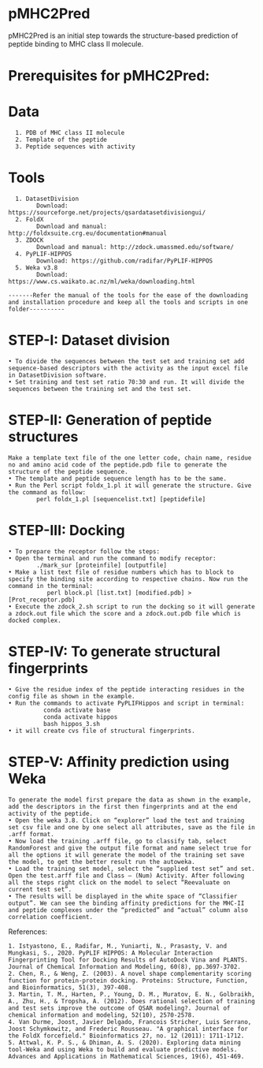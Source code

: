 # pMHC2Pred
pMHC2Pred is an initial step towards the structure-based prediction of peptide binding to MHC class II molecule.


# Prerequisites for pMHC2Pred:

  # Data
      1. PDB of MHC class II molecule
      2. Template of the peptide
      3. Peptide sequences with activity

  # Tools
      1. DatasetDivision 
            Download: https://sourceforge.net/projects/qsardatasetdivisiongui/
      2. FoldX  
            Download and manual: http://foldxsuite.crg.eu/documentation#manual 
      3. ZDOCK
            Download and manual: http://zdock.umassmed.edu/software/
      4. PyPLIF-HIPPOS
            Download: https://github.com/radifar/PyPLIF-HIPPOS 
      5. Weka v3.8
            Download: https://www.cs.waikato.ac.nz/ml/weka/downloading.html 
    
    -------Refer the manual of the tools for the ease of the downloading and installation procedure and keep all the tools and scripts in one folder---------- 

# STEP-I: Dataset division
    • To divide the sequences between the test set and training set add sequence-based descriptors with the activity as the input excel file in DatasetDivision software.
    • Set training and test set ratio 70:30 and run. It will divide the sequences between the training set and the test set.
    
# STEP-II: Generation of peptide structures
    Make a template text file of the one letter code, chain name, residue no and amino acid code of the peptide.pdb file to generate the structure of the peptide sequence.
	• The template and peptide sequence length has to be the same.
	• Run the Perl script foldx_1.pl it will generate the structure. Give the command as follow:
      		perl foldx_1.pl [sequencelist.txt] [peptidefile]
		
# STEP-III: Docking
    • To prepare the receptor follow the steps:
    • Open the terminal and run the command to modify receptor:
    		./mark_sur [proteinfile] [outputfile]
    • Make a list text file of residue numbers which has to block to specify the binding site according to respective chains. Now run the command in the terminal:
               perl block.pl [list.txt] [modified.pdb] > [Prot_receptor.pdb]
    • Execute the zdock_2.sh script to run the docking so it will generate a zdock.out file which the score and a zdock.out.pdb file which is docked complex.

# STEP-IV: To generate structural fingerprints
    • Give the residue index of the peptide interacting residues in the config file as shown in the example. 
    • Run the commands to activate PyPLIFHippos and script in terminal:
              conda activate base 
              conda activate hippos
              bash hippos_3.sh
    • it will create cvs file of structural fingerprints.
    
# STEP-V: Affinity prediction using Weka
    To generate the model first prepare the data as shown in the example, add the descriptors in the first then fingerprints and at the end activity of the peptide.
	• Open the weka 3.8. Click on “explorer” load the test and training set csv file and one by one select all attributes, save as the file in .arff format.
	• Now load the training .arff file, go to classify tab, select RandomForest and give the output file format and name select true for all the options it will generate the model of the training set save the model, to get the better result run the autoweka.
	• Load the training set model, select the “supplied test set” and set. Open the test.arff file and Class – (Num) Activity. After following all the steps right click on the model to select “Reevaluate on current test set”.
	• The results will be displayed in the white space of “Classifier output”. We can see the binding affinity predictions for the MHC-II and peptide complexes under the “predicted” and “actual” column also correlation coefficient.


References:

    1. Istyastono, E., Radifar, M., Yuniarti, N., Prasasty, V. and Mungkasi, S., 2020. PyPLIF HIPPOS: A Molecular Interaction Fingerprinting Tool for Docking Results of AutoDock Vina and PLANTS. Journal of Chemical Information and Modeling, 60(8), pp.3697-3702.
    2. Chen, R., & Weng, Z. (2003). A novel shape complementarity scoring function for protein‐protein docking. Proteins: Structure, Function, and Bioinformatics, 51(3), 397-408.
    3. Martin, T. M., Harten, P., Young, D. M., Muratov, E. N., Golbraikh, A., Zhu, H., & Tropsha, A. (2012). Does rational selection of training and test sets improve the outcome of QSAR modeling?. Journal of chemical information and modeling, 52(10), 2570-2578.
    4. Van Durme, Joost, Javier Delgado, Francois Stricher, Luis Serrano, Joost Schymkowitz, and Frederic Rousseau. "A graphical interface for the FoldX forcefield." Bioinformatics 27, no. 12 (2011): 1711-1712.
    5. Attwal, K. P. S., & Dhiman, A. S. (2020). Exploring data mining tool-Weka and using Weka to build and evaluate predictive models. Advances and Applications in Mathematical Sciences, 19(6), 451-469.
